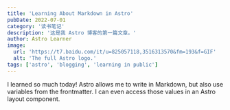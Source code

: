 ```yaml
---
title: 'Learning About Markdown in Astro'
pubDate: 2022-07-01
category: '读书笔记'
description: '这是我 Astro 博客的第一篇文章。'
author: Astro Learner
image:
  url: 'https://t7.baidu.com/it/u=825057118,3516313570&fm=193&f=GIF'
  alt: 'The full Astro logo.'
tags: ['astro', 'blogging', 'learning in public']
---
```


I learned so much today! Astro allows me to write in Markdown, but also use variables from the frontmatter. I can even access those values in an Astro layout component.
